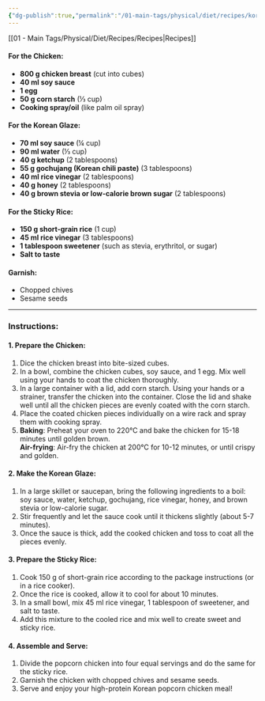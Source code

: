 ```yaml
---
{"dg-publish":true,"permalink":"/01-main-tags/physical/diet/recipes/korean-chicken-popcorn-with-rice/","created":"2024-11-18T16:47:46.300+05:30","updated":"2024-10-11T00:30:52.000+05:30"}
---
```


[[01 - Main Tags/Physical/Diet/Recipes/Recipes\|Recipes]]
#### For the Chicken:

- **800 g chicken breast** (cut into cubes)
- **40 ml soy sauce** 
- **1 egg**
- **50 g corn starch** (⅓ cup)
- **Cooking spray/oil** (like palm oil spray)

#### For the Korean Glaze:

- **70 ml soy sauce** (¼ cup)
- **90 ml water** (⅓ cup)
- **40 g ketchup** (2 tablespoons)
- **55 g gochujang (Korean chili paste)** (3 tablespoons)
- **40 ml rice vinegar** (2 tablespoons)
- **40 g honey** (2 tablespoons)
- **40 g brown stevia or low-calorie brown sugar** (2 tablespoons)

#### For the Sticky Rice:

- **150 g short-grain rice** (1 cup)
- **45 ml rice vinegar** (3 tablespoons)
- **1 tablespoon sweetener** (such as stevia, erythritol, or sugar)
- **Salt to taste**

#### Garnish:

- Chopped chives
- Sesame seeds

---

### Instructions:

#### 1. **Prepare the Chicken**:

1. Dice the chicken breast into bite-sized cubes.
2. In a bowl, combine the chicken cubes, soy sauce, and 1 egg. Mix well using your hands to coat the chicken thoroughly.
3. In a large container with a lid, add corn starch. Using your hands or a strainer, transfer the chicken into the container. Close the lid and shake well until all the chicken pieces are evenly coated with the corn starch.
4. Place the coated chicken pieces individually on a wire rack and spray them with cooking spray.
5. **Baking**: Preheat your oven to 220°C and bake the chicken for 15-18 minutes until golden brown.  
    **Air-frying**: Air-fry the chicken at 200°C for 10-12 minutes, or until crispy and golden.

#### 2. **Make the Korean Glaze**:

1. In a large skillet or saucepan, bring the following ingredients to a boil: soy sauce, water, ketchup, gochujang, rice vinegar, honey, and brown stevia or low-calorie sugar.
2. Stir frequently and let the sauce cook until it thickens slightly (about 5-7 minutes).
3. Once the sauce is thick, add the cooked chicken and toss to coat all the pieces evenly.

#### 3. **Prepare the Sticky Rice**:

1. Cook 150 g of short-grain rice according to the package instructions (or in a rice cooker).
2. Once the rice is cooked, allow it to cool for about 10 minutes.
3. In a small bowl, mix 45 ml rice vinegar, 1 tablespoon of sweetener, and salt to taste.
4. Add this mixture to the cooled rice and mix well to create sweet and sticky rice.

#### 4. **Assemble and Serve**:

1. Divide the popcorn chicken into four equal servings and do the same for the sticky rice.
2. Garnish the chicken with chopped chives and sesame seeds.
3. Serve and enjoy your high-protein Korean popcorn chicken meal!